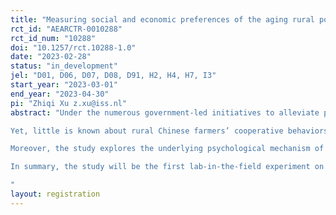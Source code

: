 ```yaml
---
title: "Measuring social and economic preferences of the aging rural population in China"
rct_id: "AEARCTR-0010288"
rct_id_num: "10288"
doi: "10.1257/rct.10288-1.0"
date: "2023-02-28"
status: "in_development"
jel: "D01, D06, D07, D08, D91, H2, H4, H7, I3"
start_year: "2023-03-01"
end_year: "2023-04-30"
pi: "Zhiqi Xu z.xu@iss.nl"
abstract: "Under the numerous government-led initiatives to alleviate poverty, the Chinese rural communities and populations are viewed as passive receivers of government support. The rural communities lack the agency in addressing their public welfare demands such as social protection for an aging rural society. However, we currently observe a transition of the national strategy where the rural populations are encouraged to address the inadequate elderly care provision in a collaborative way.
Yet, little is known about rural Chinese farmers’ cooperative behaviors and tendencies toward intricate public goods, i.e., elderly care services. This problem represents a typical dilemma prevalent in Chinese rural societies where the traditional private approaches are no longer applicable to modern challenges created by urbanization and emigration. The increasing aging population and loss of the working-age population demand joint efforts within the rural community and between the government to create a public provision of elderly care services. This study will be the first to investigate the Chinese rural population’s cooperation in addressing elderly care problems with a lab-in-the-field experiment. In addition, the study will examine the impact of rewards and removal thereof on farmers’ cooperative behavior. The findings will provide valuable insights into the extent to which supportive policies can demotivate or motivate individual cooperation through different policy strategies.
Moreover, the study explores the underlying psychological mechanism of villagers' cooperation. We will examine the interactive relations between collective culture, opinions, and cooperation.  
In summary, the study will be the first lab-in-the-field experiment on real-life cooperation dilemmas of the aging Chinese rural population, laying the foundation for future research on Chinese farmers’ cooperation and the creation of social protection policies to address the challenges of an aging society. Through the intervention, we will examine the impact of different policy strategies on cooperation. Ultimately, the experiment will advance our understanding of collaboration dynamics and improve farmers’ agency in bottom-up development through additional tools for practitioners that are motivated by social psychology.
"
layout: registration
---
```



